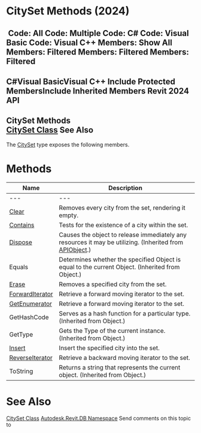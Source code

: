 # CitySet Methods (2024)

﻿
 Code: All Code: Multiple Code: C# Code: Visual Basic Code: Visual C++  Members: Show All Members: Filtered Members: Filtered Members: Filtered   
---  
C#Visual BasicVisual C++
Include Protected MembersInclude Inherited Members
Revit 2024 API  
---  
CitySet Methods  
[CitySet Class](9184332e-1167-a3c1-b2c1-58e9409817f3.md "CitySet Class") See Also  
---  
The [CitySet](9184332e-1167-a3c1-b2c1-58e9409817f3.md "CitySet Class") type exposes the following members.
# Methods
| Name | Description |
| --- | --- |
| --- | --- | --- |
| [Clear](38ef1e44-d124-c058-60a9-6df0b9314869.md "Clear Method") | Removes every city from the set, rendering it empty. |
| [Contains](5a585ab7-7610-6b22-21d3-d9e30a70d3ba.md "Contains Method") | Tests for the existence of a city within the set. |
| [Dispose](7c03212a-b587-1c89-3912-efea0d2619c5.md "Dispose Method") | Causes the object to release immediately any resources it may be utilizing. (Inherited from [APIObject](beb86ef5-39ad-3f0d-0cd9-0c929387a2bb.md "APIObject Class").) |
| Equals | Determines whether the specified Object is equal to the current Object. (Inherited from Object.) |
| [Erase](636b8acc-93fe-0b99-d38e-627915a3be53.md "Erase Method") | Removes a specified city from the set. |
| [ForwardIterator](76d21b21-dd48-3a31-643e-3869decd8865.md "ForwardIterator Method") | Retrieve a forward moving iterator to the set. |
| [GetEnumerator](8db96fb0-872d-0617-e208-47f5e37bc12c.md "GetEnumerator Method") | Retrieve a forward moving iterator to the set. |
| GetHashCode | Serves as a hash function for a particular type.  (Inherited from Object.) |
| GetType | Gets the Type of the current instance. (Inherited from Object.) |
| [Insert](e39bee84-af20-4a99-a3f6-7822c413ad47.md "Insert Method") | Insert the specified city into the set. |
| [ReverseIterator](88896eaa-61b8-bc3e-b6a7-857cea72ad69.md "ReverseIterator Method") | Retrieve a backward moving iterator to the set. |
| ToString | Returns a string that represents the current object. (Inherited from Object.) |

# See Also
[CitySet Class](9184332e-1167-a3c1-b2c1-58e9409817f3.md "CitySet Class")
[Autodesk.Revit.DB Namespace](87546ba7-461b-c646-cbb1-2cb8f5bff8b2.md "Autodesk.Revit.DB Namespace")
Send comments on this topic to 